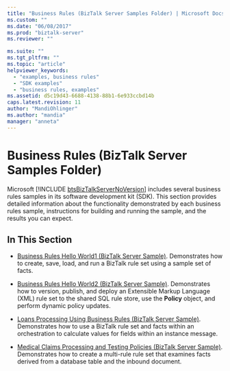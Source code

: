 ```yaml
---
title: "Business Rules (BizTalk Server Samples Folder) | Microsoft Docs"
ms.custom: ""
ms.date: "06/08/2017"
ms.prod: "biztalk-server"
ms.reviewer: ""

ms.suite: ""
ms.tgt_pltfrm: ""
ms.topic: "article"
helpviewer_keywords: 
  - "examples, business rules"
  - "SDK examples"
  - "business rules, examples"
ms.assetid: d5c19d43-6688-4138-88b1-6e933ccbd14b
caps.latest.revision: 11
author: "MandiOhlinger"
ms.author: "mandia"
manager: "anneta"
---
```

# Business Rules (BizTalk Server Samples Folder)
Microsoft [!INCLUDE [btsBizTalkServerNoVersion](../includes/btsbiztalkservernoversion-md.md)] includes several business rules samples in its software development kit (SDK). This section provides detailed information about the functionality demonstrated by each business rules sample, instructions for building and running the sample, and the results you can expect.  
  
## In This Section  
  
-   [Business Rules Hello World1 (BizTalk Server Sample)](../core/business-rules-hello-world1-biztalk-server-sample.md). Demonstrates how to create, save, load, and run a BizTalk rule set using a sample set of facts.  
  
-   [Business Rules Hello World2 (BizTalk Server Sample)](../core/business-rules-hello-world2-biztalk-server-sample.md). Demonstrates how to version, publish, and deploy an Extensible Markup Language (XML) rule set to the shared SQL rule store, use the **Policy** object, and perform dynamic policy updates.  
  
-   [Loans Processing Using Business Rules (BizTalk Server Sample)](../core/loans-processing-using-business-rules-biztalk-server-sample.md). Demonstrates how to use a BizTalk rule set and facts within an orchestration to calculate values for fields within an instance message.  
  
-   [Medical Claims Processing and Testing Policies (BizTalk Server Sample)](../core/medical-claims-processing-and-testing-policies-biztalk-server-sample.md). Demonstrates how to create a multi-rule rule set that examines facts derived from a database table and the inbound document.